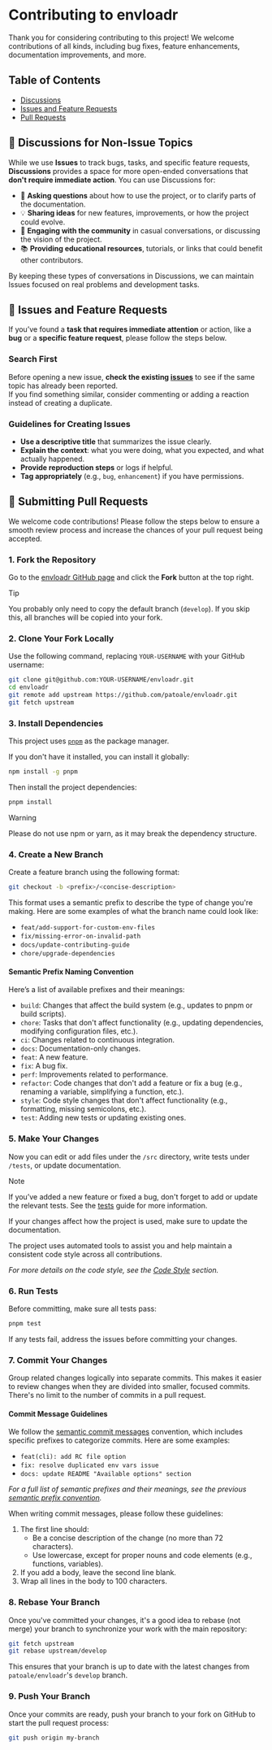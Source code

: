 # Contributing to envloadr

Thank you for considering contributing to this project! We welcome contributions of all kinds, including bug fixes, feature enhancements, documentation improvements, and more.

## Table of Contents

- [Discussions](#-discussions-for-non-issue-topics)
- [Issues and Feature Requests](#-issues-and-feature-requests)
- [Pull Requests](#-submitting-pull-requests)

## 💬 Discussions for Non-Issue Topics

While we use **Issues** to track bugs, tasks, and specific feature requests, **Discussions** provides a space for more open-ended conversations that **don't require immediate action**. You can use Discussions for:

- 🤔 **Asking questions** about how to use the project, or to clarify parts of the documentation.
- 💡 **Sharing ideas** for new features, improvements, or how the project could evolve.
- 👥 **Engaging with the community** in casual conversations, or discussing the vision of the project.
- 📚 **Providing educational resources**, tutorials, or links that could benefit other contributors.

By keeping these types of conversations in Discussions, we can maintain Issues focused on real problems and development tasks.

## 📝 Issues and Feature Requests

If you’ve found a **task that requires immediate attention** or action, like a **bug** or a **specific feature request**, please follow the steps below.

### Search First

Before opening a new issue, **check the existing [issues](https://github.com/patoale/envloadr/issues)** to see if the same topic has already been reported.  
If you find something similar, consider commenting or adding a reaction instead of creating a duplicate.

### Guidelines for Creating Issues

- **Use a descriptive title** that summarizes the issue clearly.
- **Explain the context**: what you were doing, what you expected, and what actually happened.
- **Provide reproduction steps** or logs if helpful.
- **Tag appropriately** (e.g., `bug`, `enhancement`) if you have permissions.

## 🚀 Submitting Pull Requests

We welcome code contributions! Please follow the steps below to ensure a smooth review process and increase the chances of your pull request being accepted.

### 1. Fork the Repository

Go to the [envloadr GitHub page](https://github.com/patoale/envloadr) and click the **Fork** button at the top right.  

> [!TIP]
> You probably only need to copy the default branch (`develop`). If you skip this, all branches will be copied into your fork.

### 2. Clone Your Fork Locally

Use the following command, replacing `YOUR-USERNAME` with your GitHub username:

```bash
git clone git@github.com:YOUR-USERNAME/envloadr.git
cd envloadr
git remote add upstream https://github.com/patoale/envloadr.git
git fetch upstream
```

### 3. Install Dependencies

This project uses [`pnpm`](https://pnpm.io) as the package manager.

If you don't have it installed, you can install it globally:

```bash
npm install -g pnpm
```

Then install the project dependencies:

```bash
pnpm install
```

> [!WARNING]
> Please do not use npm or yarn, as it may break the dependency structure.

### 4. Create a New Branch

Create a feature branch using the following format:

```bash
git checkout -b <prefix>/<concise-description>
```

This format uses a semantic prefix to describe the type of change you're making. Here are some examples of what the branch name could look like:
- `feat/add-support-for-custom-env-files`
- `fix/missing-error-on-invalid-path`
- `docs/update-contributing-guide`
- `chore/upgrade-dependencies`

#### Semantic Prefix Naming Convention

Here’s a list of available prefixes and their meanings:
- `build`: Changes that affect the build system (e.g., updates to pnpm or build scripts).
- `chore`: Tasks that don't affect functionality (e.g., updating dependencies, modifying configuration files, etc.).
- `ci`: Changes related to continuous integration.
- `docs`: Documentation-only changes.
- `feat`: A new feature.
- `fix`: A bug fix.
- `perf`: Improvements related to performance.
- `refactor`: Code changes that don't add a feature or fix a bug (e.g., renaming a variable, simplifying a function, etc.).
- `style`: Code style changes that don't affect functionality (e.g., formatting, missing semicolons, etc.).
- `test`: Adding new tests or updating existing ones.

### 5. Make Your Changes

Now you can edit or add files under the `/src` directory, write tests under `/tests`, or update documentation.

> [!NOTE]
> If you’ve added a new feature or fixed a bug, don't forget to add or update the relevant tests. See the [tests](#) guide for more information.
>
> If your changes affect how the project is used, make sure to update the documentation.

The project uses automated tools to assist you and help maintain a consistent code style across all contributions.

_For more details on the code style, see the [Code Style](#) section._

### 6. Run Tests

Before committing, make sure all tests pass:

```bash
pnpm test
```

If any tests fail, address the issues before committing your changes.

### 7. Commit Your Changes

Group related changes logically into separate commits. This makes it easier to review changes when they are divided into smaller, focused commits. There's no limit to the number of commits in a pull request.

#### Commit Message Guidelines

We follow the [semantic commit messages](https://conventionalcommits.org) convention, which includes specific prefixes to categorize commits. Here are some examples:
- `feat(cli): add RC file option`
- `fix: resolve duplicated env vars issue`
- `docs: update README "Available options" section`

_For a full list of semantic prefixes and their meanings, see the previous [semantic prefix convention](#semantic-prefix-naming-convention)._

When writing commit messages, please follow these guidelines:
1. The first line should:
    - Be a concise description of the change (no more than 72 characters).
    - Use lowercase, except for proper nouns and code elements (e.g., functions, variables).
2. If you add a body, leave the second line blank.
3. Wrap all lines in the body to 100 characters.

### 8. Rebase Your Branch

Once you've committed your changes, it's a good idea to rebase (not merge) your branch to synchronize your work with the main repository:

```bash
git fetch upstream
git rebase upstream/develop
```

This ensures that your branch is up to date with the latest changes from `patoale/envloadr`'s `develop` branch.

### 9. Push Your Branch

Once your commits are ready, push your branch to your fork on GitHub to start the pull request process:

```bash
git push origin my-branch
```